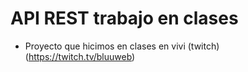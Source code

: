 # API REST trabajo en clases 
- Proyecto que hicimos en clases en vivi (twitch)(https://twitch.tv/bluuweb)
